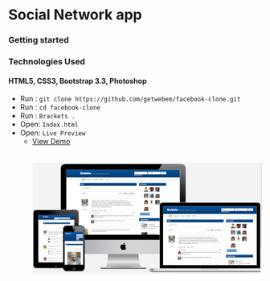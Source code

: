 # Social Network app
### **Getting started**
### Technologies Used
#### HTML5, CSS3, Bootstrap 3.3, Photoshop
 - Run :  `git clone https://github.com/getwebem/facebook-clone.git`
 - Run :  `cd facebook-clone`
 - Run :  `Brackets .`
 - Open:  `Index.html`
 - Open:  `Live Preview`  
   - [View Demo](http://getwebem.com/facebook-clone/)  
 <br/><br/>
![pic1](https://raw.githubusercontent.com/getwebem/README/master/facebook-clone/Screen%20Shot%202017-08-07%20at%2015.06.20.png)
<br/><br/>
